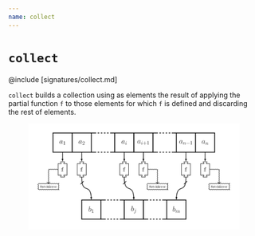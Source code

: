 ```yaml
---
name: collect
---
```


# `collect`

@include [signatures/collect.md]

`collect` builds a collection using as elements the result of applying the partial function `f` to those elements for which `f` is defined and discarding the rest of elements.

<figure class="diagram">
  <img src="images/collect.svg" alt="collect function">
  <!-- <figcaption class="diagram-desc"></figcaption> -->
</figure>
